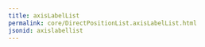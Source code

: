 ```yaml
---
title: axisLabelList
permalink: core/DirectPositionList.axisLabelList.html
jsonid: axislabellist
---
```

